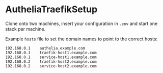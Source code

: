 # AutheliaTraefikSetup

Clone onto two machines, insert your configuration in `.env` and start one stack per machine.

Example `hosts` file to set the domain names to point to the correct hosts:

```hosts
192.168.0.1    authelia.example.com
192.168.0.1    traefik-host1.example.com
192.168.0.1    service-host1.example.com
192.168.0.2    traefik-host2.example.com
192.168.0.2    service-host2.example.com
```
